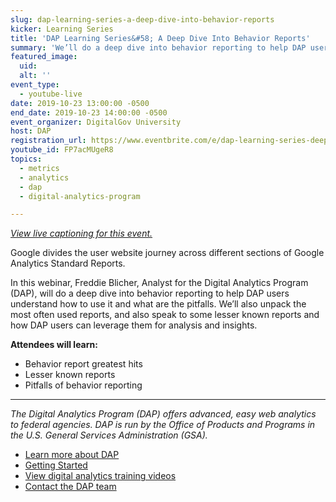 ```yaml
---
slug: dap-learning-series-a-deep-dive-into-behavior-reports
kicker: Learning Series
title: 'DAP Learning Series&#58; A Deep Dive Into Behavior Reports'
summary: 'We’ll do a deep dive into behavior reporting to help DAP users understand how to use it and what are the pitfalls&#46;'
featured_image:
  uid:
  alt: ''
event_type:
  - youtube-live
date: 2019-10-23 13:00:00 -0500
end_date: 2019-10-23 14:00:00 -0500
event_organizer: DigitalGov University
host: DAP
registration_url: https://www.eventbrite.com/e/dap-learning-series-deep-dive-behavior-reports-registration-59347588234
youtube_id: FP7acMUgeR8
topics:
  - metrics
  - analytics
  - dap
  - digital-analytics-program

---
```


_[View live captioning for this event.](https://www.captionedtext.com/client/event.aspx?EventID=3993572&CustomerID=321)_

Google divides the user website journey across different sections of Google Analytics Standard Reports.

In this webinar, Freddie Blicher, Analyst for the Digital Analytics Program (DAP), will do a deep dive into behavior reporting to help DAP users understand how to use it and what are the pitfalls. We’ll also unpack the most often used reports, and also speak to some lesser known reports and how DAP users can leverage them for analysis and insights.

**Attendees will learn:**

- Behavior report greatest hits
- Lesser known reports
- Pitfalls of behavior reporting

---

_The Digital Analytics Program (DAP) offers advanced, easy web analytics to federal agencies. DAP is run by the Office of Products and Programs in the U.S. General Services Administration (GSA)._

- [Learn more about DAP](https://www.digitalgov.gov/services/dap/)
- [Getting Started](https://github.com/digital-analytics-program/gov-wide-code)
- [View digital analytics training videos](https://www.youtube.com/playlist?list=PLd9b-GuOJ3nFwlyvLFUtmDpYFKezhot8P)
- [Contact the DAP team](mailto:dap@support.digitalgov.gov)
